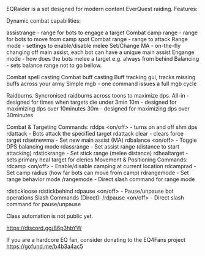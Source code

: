 EQRaider is a set designed for modern content EverQuest raiding.
Features: 

Dynamic combat capabilities:

assistrange - range for bots to engage a target
Combat camp range - range for bots to move from camp spot
Combat range - range to attack 
Range mode - settings to enable/disable melee 
Set/Change MA - on-the-fly changing off main assist, each bot can have a unique main assist
Engange mode - how does the bots melee a target e.g. always from behind
Balancing - sets balance range not to go bellow. 

Combat spell casting
Combat buff casting
Buff tracking gui, tracks missing buffs across your army
Simple mgb - one command issues a full mgb cycle 

Raidburns.
Syncronised raidburns across toons to maximize dps.
All-in - designed for times when targets die under 3min
10m - designed for maximizing dps over 10minutes
30m - designed for maximizing dps over 30minutes

Combat & Targeting Commands:
rddps <on/off> - turns on and off shm dps
rdattack <targetname> - Bots attack the specified target
rdattack clear - clears force target
rdsetnewma <playername> - Set new main assist (MA)
rdbalance <on/off> - Toggle DPS balancing mode
rdassrange <number> - Set assist range (distance to start attacking)
rdstickrange <number> - Set stick range (melee distance)
rdhealtarget <name> - sets primary heal target for clerics
Movement & Positioning Commands:
rdcamp <on/off> - Enable/disable camping at current location
rdcamprad <number> - Set camp radius (how far bots can move from camp)
rdrangemode <mode> - Set range behavior mode
/rangemode <mode> - Direct slash command for range mode

rdstickloose
rdstickbehind
rdpause <on/off> - Pause/unpause bot operations
Slash Commands (Direct):
/rdpause <on/off> - Direct slash command for pause/unpause

Class automation is not public yet. 

https://discord.gg/86p3hbYW

If you are a hardcore EQ fan, consider donating to the EQ4Fans project https://gofund.me/b4b3a4ac5

